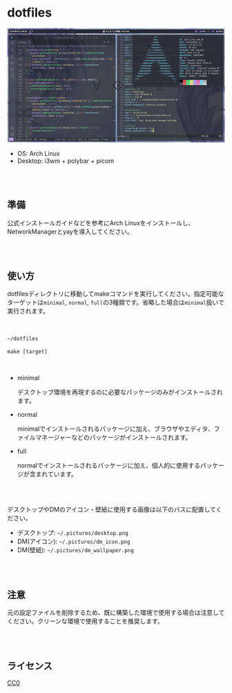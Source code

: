 # dotfiles

![](https://raw.githubusercontent.com/tawainfer/dotfiles/images/desktop.png)

- OS: Arch Linux
- Desktop: i3wm + polybar + picom

<br>
<br>

## 準備
公式インストールガイドなどを参考にArch Linuxをインストールし、NetworkManagerとyayを導入してください。

<br>
<br>

## 使い方

dotfilesディレクトリに移動してmakeコマンドを実行してください。指定可能なターゲットは`minimal`, `normal`, `full`の3種類です。省略した場合は`minimal`扱いで実行されます。

<br>

`~/dotfiles`
```
make [target]
```

<br>

- minimal

  デスクトップ環境を再現するのに必要なパッケージのみがインストールされます。

- normal

  minimalでインストールされるパッケージに加え、ブラウザやエディタ、ファイルマネージャーなどのパッケージがインストールされます。

- full

  normalでインストールされるパッケージに加え、個人的に使用するパッケージが含まれています。

<br>
<br>

デスクトップやDMのアイコン・壁紙に使用する画像は以下のパスに配置してください。

- デスクトップ: `~/.pictures/desktop.png`
- DM(アイコン): `~/.pictures/dm_icon.png`
- DM(壁紙): `~/.pictures/dm_wallpaper.png`

<br>
<br>

## 注意

元の設定ファイルを削除するため、既に構築した環境で使用する場合は注意してください。クリーンな環境で使用することを推奨します。

<br>
<br>

## ライセンス

[CC0](https://github.com/tawainfer/dotfiles/blob/main/LICENSE)
